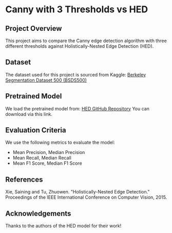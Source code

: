 # Canny with 3 Thresholds vs HED

## Project Overview
This project aims to compare the Canny edge detection algorithm with three different thresholds against Holistically-Nested Edge Detection (HED).

## Dataset
The dataset used for this project is sourced from Kaggle:
[Berkeley Segmentation Dataset 500 (BSDS500)](https://www.kaggle.com/datasets/balraj98/berkeley-segmentation-dataset-500-bsds500/data)

## Pretrained Model
We load the pretrained model from:
[HED GitHub Repository](https://github.com/s9xie/hed)
You can download via this link.

## Evaluation Criteria
We use the following metrics to evaluate the model:
- Mean Precision, Median Precision
- Mean Recall, Median Recall
- Mean F1 Score, Median F1 Score

## References
Xie, Saining and Tu, Zhuowen. "Holistically-Nested Edge Detection." Proceedings of the IEEE International Conference on Computer Vision, 2015.

## Acknowledgements
Thanks to the authors of the HED model for their work!

